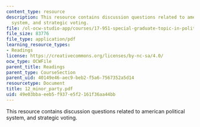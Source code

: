 ```yaml
---
content_type: resource
description: This resource contains discussion questions related to american political
  system, and strategic voting.
file: /ol-ocw-studio-app/courses/17-951-special-graduate-topic-in-political-science-political-behavior-fall-2005/49e03bbaeeb5f937e5f2161f36aa44bb_12_minor_party.pdf
file_size: 83776
file_type: application/pdf
learning_resource_types:
- Readings
license: https://creativecommons.org/licenses/by-nc-sa/4.0/
ocw_type: OCWFile
parent_title: Readings
parent_type: CourseSection
parent_uid: 40149e46-aec9-beb2-f5a6-7567352a5d14
resourcetype: Document
title: 12_minor_party.pdf
uid: 49e03bba-eeb5-f937-e5f2-161f36aa44bb
---
```

This resource contains discussion questions related to american political system, and strategic voting.